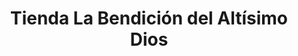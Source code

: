 ---
title: "Tienda La Bendición del Altísimo Dios"
url: /san-lucas-sacatepequez/tienda-la-bendicion-del-altisimo-dios/
shop: Lebensmittel
---